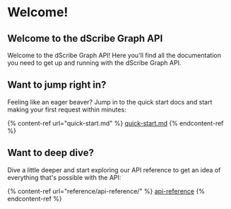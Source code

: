 # Welcome!

## Welcome to the dScribe Graph API

Welcome to the dScribe Graph API! Here you'll find all the documentation you need to get up and running with the dScribe Graph API.

## Want to jump right in?

Feeling like an eager beaver? Jump in to the quick start docs and start making your first request within minutes:

{% content-ref url="quick-start.md" %}
[quick-start.md](quick-start.md)
{% endcontent-ref %}

## Want to deep dive?

Dive a little deeper and start exploring our API reference to get an idea of everything that's possible with the API:

{% content-ref url="reference/api-reference/" %}
[api-reference](reference/api-reference/)
{% endcontent-ref %}
